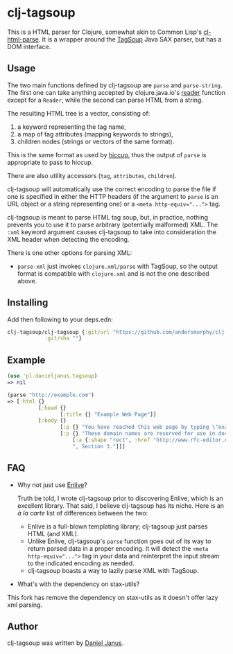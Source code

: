 clj-tagsoup
===========

This is a HTML parser for Clojure, somewhat akin to Common Lisp's
[cl-html-parse].  It is a wrapper around the [TagSoup] Java SAX
parser, but has a DOM interface.

Usage
-----

The two main functions defined by clj-tagsoup are `parse` and `parse-string`.
The first one can take anything accepted by clojure.java.io's [reader] function
except for a `Reader`,
while the second can parse HTML from a string.

The resulting HTML tree is a vector, consisting of:

 1. a keyword representing the tag name,
 2. a map of tag attributes (mapping keywords to strings),
 3. children nodes (strings or vectors of the same format).

This is the same format as used by [hiccup], thus the output of `parse` is
appropriate to pass to hiccup.

There are also utility accessors (`tag`, `attributes`, `children`).

clj-tagsoup will automatically use the correct encoding to parse the file if
one is specified in either the HTTP headers (if the argument to `parse` is an
URL object or a string representing one) or a `<meta http-equiv="...">` tag.

clj-tagsoup is meant to parse HTML tag soup, but, in practice, nothing
prevents you to use it to parse arbitrary (potentially malformed)
XML. The `:xml` keyword argument causes clj-tagsoup to take into
consideration the XML header when detecting the encoding.

There is one other options for parsing XML:

 * `parse-xml` just invokes `clojure.xml/parse` with TagSoup, so
   the output format is compatible with `clojure.xml` and is not
   the one described above.

Installing
-------

Add then following to your deps.edn:

```clojure
clj-tagsoup/clj-tagsoup {:git/url "https://github.com/andersmurphy/clj-tagsoup"
            :git/sha ""}
```

Example
-------

```clojure
(use 'pl.danieljanus.tagsoup)
=> nil

(parse "http://example.com")
=> [:html {}
          [:head {}
                 [:title {} "Example Web Page"]]
          [:body {}
                 [:p {} "You have reached this web page by typing \"example.com\",\n\"example.net\",\n  or \"example.org\" into your web browser."]
                 [:p {} "These domain names are reserved for use in documentation and are not available \n  for registration. See "
                     [:a {:shape "rect", :href "http://www.rfc-editor.org/rfc/rfc2606.txt"} "RFC \n  2606"]
                     ", Section 3."]]]
```
                         
FAQ
---

 * Why not just use [Enlive]?
   
   Truth be told, I wrote clj-tagsoup prior to discovering Enlive, which is an excellent library. That said,
   I believe clj-tagsoup has its niche. Here is an _à la carte_ list of differences between the two:
  
   - Enlive is a full-blown templating library; clj-tagsoup just parses HTML (and XML).
   - Unlike Enlive, clj-tagsoup's `parse` function goes out of its way to return parsed data in a proper
     encoding. It will detect the `<meta http-equiv="...">` tag in your data and reinterpret the input
     stream to the indicated encoding as needed.
   - clj-tagsoup boasts a way to lazily parse XML with TagSoup.
   
 * What's with the dependency on stax-utils?
 
 This fork has remove the dependency on stax-utils as it doesn't offer lazy xml parsing. 

Author
------

clj-tagsoup was written by [Daniel Janus].

 [cl-html-parse]: http://www.cliki.net/CL-HTML-Parse
 [clojure.data.xml]: https://github.com/clojure/data.xml
 [reader]: http://richhickey.github.com/clojure-contrib/branch-1.1.x/duck-streams-api.html#clojure.contrib.duck-streams/reader
 [Daniel Janus]: http://danieljanus.pl
 [Enlive]: http://github.com/cgrand/enlive
 [TagSoup]: http://home.ccil.org/~cowan/XML/tagsoup/
 [Leiningen]: http://github.com/technomancy/leiningen
 [hiccup]: http://github.com/weavejester/hiccup
